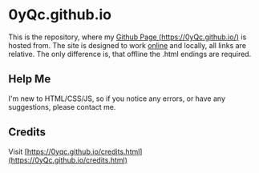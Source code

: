 # 0yQc.github.io

This is the repository, where my [Github Page (https://0yQc.github.io/)](https://0yQc.github.io/) is hosted from.
The site is designed to work [online](https://0yQc.github.io/) and locally, all links are relative. The only difference is, that offline the .html endings are required.

## Help Me

I'm new to HTML/CSS/JS, so if you notice any errors, or have any suggestions, please contact me.

## Credits

Visit [https://0yqc.github.io/credits.html](https://0yQc.github.io/credits.html)

